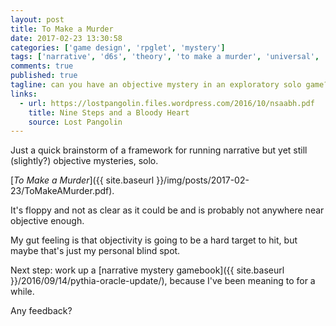 ```yaml
---
layout: post
title: To Make a Murder
date: 2017-02-23 13:30:58
categories: ['game design', 'rpglet', 'mystery']
tags: ['narrative', 'd6s', 'theory', 'to make a murder', 'universal', 'framework']
comments: true
published: true
tagline: can you have an objective mystery in an exploratory solo game?
links:
  - url: https://lostpangolin.files.wordpress.com/2016/10/nsaabh.pdf
    title: Nine Steps and a Bloody Heart
    source: Lost Pangolin
---
```


Just a quick brainstorm of a framework for running narrative but yet still (slightly?) objective mysteries, solo.

[*To Make a Murder*]({{ site.baseurl }}/img/posts/2017-02-23/ToMakeAMurder.pdf).

It's floppy and not as clear as it could be and is probably not anywhere near objective enough.

My gut feeling is that objectivity is going to be a hard target to hit, but maybe that's just my personal blind spot.

Next step: work up a [narrative mystery gamebook]({{ site.baseurl }}/2016/09/14/pythia-oracle-update/), because I've been meaning to for a while.

Any feedback?
